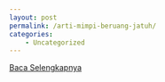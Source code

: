 ```yaml
---
layout: post
permalink: /arti-mimpi-beruang-jatuh/
categories:
    - Uncategorized
---
```


[Baca Selengkapnya](/07)
